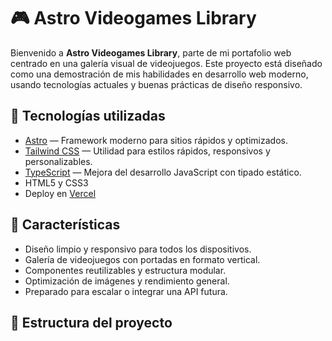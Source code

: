 # 🎮 Astro Videogames Library

Bienvenido a **Astro Videogames Library**, parte de mi portafolio web centrado en una galería visual de videojuegos. Este proyecto está diseñado como una demostración de mis habilidades en desarrollo web moderno, usando tecnologías actuales y buenas prácticas de diseño responsivo.

## 🚀 Tecnologías utilizadas

- [Astro](https://astro.build) — Framework moderno para sitios rápidos y optimizados.
- [Tailwind CSS](https://tailwindcss.com) — Utilidad para estilos rápidos, responsivos y personalizables.
- [TypeScript](https://www.typescriptlang.org) — Mejora del desarrollo JavaScript con tipado estático.
- HTML5 y CSS3
- Deploy en [Vercel](https://vercel.com/)

## 🧩 Características

- Diseño limpio y responsivo para todos los dispositivos.
- Galería de videojuegos con portadas en formato vertical.
- Componentes reutilizables y estructura modular.
- Optimización de imágenes y rendimiento general.
- Preparado para escalar o integrar una API futura.

## 📂 Estructura del proyecto

